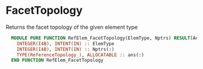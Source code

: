 # FacetTopology

Returns the facet topology of the given element type

```fortran
  MODULE PURE FUNCTION RefElem_FacetTopology(ElemType, Nptrs) RESULT(Ans)
    INTEGER(I4B), INTENT(IN) :: ElemType
    INTEGER(I4B), INTENT(IN) :: Nptrs(:)
    TYPE(ReferenceTopology_), ALLOCATABLE :: ans(:)
  END FUNCTION RefElem_FacetTopology
```
